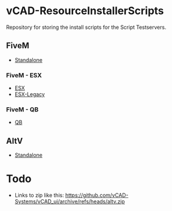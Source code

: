 # vCAD-ResourceInstallerScripts
Repository for storing the install scripts for the Script Testservers.

## FiveM
- [Standalone](https://github.com/Ffrankys/vCAD-ResourceInstallerScripts/blob/main/FiveM/Standalone/ResourceInstaller.sh)

### FiveM - ESX
- [ESX](https://github.com/Ffrankys/vCAD-ResourceInstallerScripts/blob/main/FiveM/ESX/ResourceInstaller.sh)
- [ESX-Legacy](https://github.com/Ffrankys/vCAD-ResourceInstallerScripts/blob/main/FiveM/ESX-Legacy/ResourceInstaller.sh)

### FiveM - QB
- [QB](https://github.com/Ffrankys/vCAD-ResourceInstallerScripts/blob/main/FiveM/QB/ResourceInstaller.sh)

## AltV
- [Standalone](https://github.com/Ffrankys/vCAD-ResourceInstallerScripts/blob/main/AltV/Standalone/ResourceInstaller.sh)


# Todo
- Links to zip like this: https://github.com/vCAD-Systems/vCAD_ui/archive/refs/heads/altv.zip
